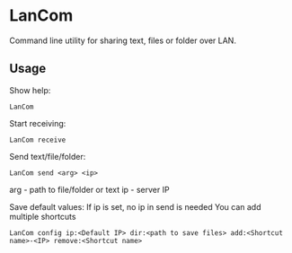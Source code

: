 # LanCom
Command line utility for sharing text, files or folder over LAN.

## Usage
Show help:
```terminal
LanCom
```
Start receiving:
```terminal
LanCom receive
```
Send text/file/folder:
```terminal
LanCom send <arg> <ip>
```
arg - path to file/folder or text
ip - server IP

Save default values:
If ip is set, no ip in send is needed
You can add multiple shortcuts
```terminal
LanCom config ip:<Default IP> dir:<path to save files> add:<Shortcut name>-<IP> remove:<Shortcut name>
```
